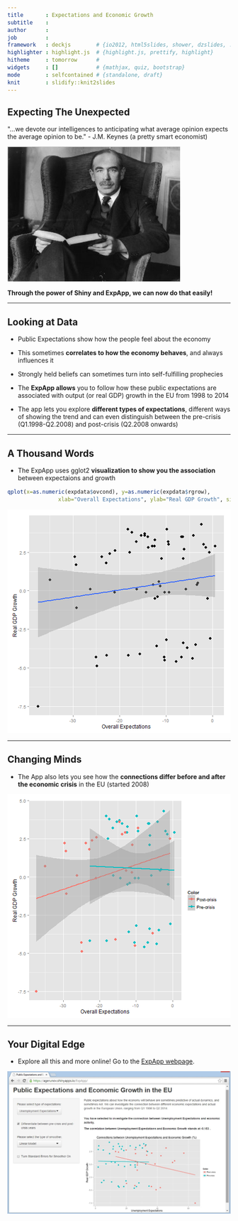 ```yaml
---
title       : Expectations and Economic Growth
subtitle    : 
author      : 
job         : 
framework   : deckjs        # {io2012, html5slides, shower, dzslides, ...}
highlighter : highlight.js  # {highlight.js, prettify, highlight}
hitheme     : tomorrow      # 
widgets     : []            # {mathjax, quiz, bootstrap}
mode        : selfcontained # {standalone, draft}
knit        : slidify::knit2slides
---
```


## Expecting The Unexpected

 "...we devote our intelligences to anticipating what average opinion expects the average opinion to be." - J.M. Keynes (a pretty smart economist)

 <img src="keynes1.jpg" />

**Through the power of Shiny and ExpApp, we can now do that easily!**

---

## Looking at Data

* Public Expectations show how the people feel about the economy

* This sometimes **correlates to how the economy behaves**, and always influences it

* Strongly held beliefs can sometimes turn into self-fulfilling prophecies

* The **ExpApp allows** you to follow how these public expectations are associated with output (or real GDP) growth in the EU from 1998 to 2014

* The app lets you explore **different types of expectations**, different ways of showing the trend and can even distinguish between the pre-crisis (Q1.1998-Q2.2008) and post-crisis (Q2.2008 onwards) 

---

## A Thousand Words

* The ExpApp uses gglot2 **visualization to show you the association** between expectaions and growth




```r
qplot(x=as.numeric(expdata$ovcond), y=as.numeric(expdata$rgrow), 
                xlab="Overall Expectations", ylab="Real GDP Growth", size=I(3)) + geom_smooth(method=lm, lwd=1)
```

![plot of chunk unnamed-chunk-2](assets/fig/unnamed-chunk-2.png) 

---

## Changing Minds

* The App also lets you see how the **connections differ before and after the economic crisis** in the EU (started 2008)



![plot of chunk unnamed-chunk-4](assets/fig/unnamed-chunk-4.png) 

---

## Your Digital Edge

* Explore all this and more online! Go to the [ExpApp webpage](https://agerunov.shinyapps.io/ExpApp/).

<img src="expapp.jpg" />
